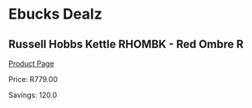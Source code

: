 
# Ebucks Dealz
## Russell Hobbs Kettle RHOMBK - Red Ombre R
[Product Page](https://www.ebucks.com/web/shop/productSelected.do?prodId=1155336741&catId=704985963)

Price: R779.00

Savings: 120.0


	